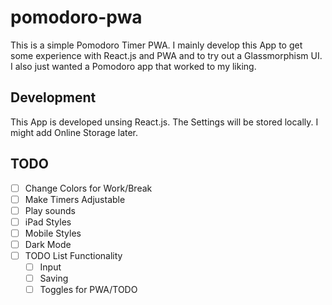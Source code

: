 # pomodoro-pwa

This is a simple Pomodoro Timer PWA. I mainly develop this App to get some experience with React.js and PWA and to try out a Glassmorphism UI. I also just wanted a Pomodoro app that worked to my liking.

## Development

This App is developed unsing React.js. The Settings will be stored locally. I might add Online Storage later.

## TODO

- [ ] Change Colors for Work/Break
- [ ] Make Timers Adjustable
- [ ] Play sounds
- [ ] iPad Styles
- [ ] Mobile Styles
- [ ] Dark Mode
- [ ] TODO List Functionality
	- [ ] Input
	- [ ] Saving
	- [ ] Toggles for PWA/TODO